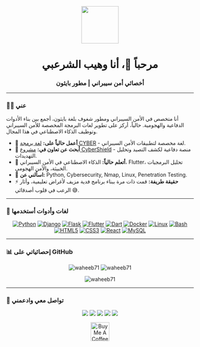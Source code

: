 <div align="center">
  <img src="https://media.giphy.com/media/du3J3BYNQxbjG/giphy.gif" width="100" />
</div>

<h1 align="center">مرحباً 👋، أنا وهيب الشرعبي</h1>
<h3 align="center">أخصائي أمن سيبراني | مطور بايثون</h3>



---

### 👨‍💻 عني

<p align="left">
  أنا متخصص في الأمن السيبراني ومطور شغوف بلغة بايثون، أجمع بين بناء الأدوات الدفاعية والهجومية. حالياً، أركز على تطوير لغات البرمجة المخصصة للأمن السيبراني وتوظيف الذكاء الاصطناعي في هذا المجال.
</p>

- 🔭 **أعمل حالياً على:** [لغة برمجة CYBER](https://github.com/cyberlangdev/cyber) - لغة مخصصة لتطبيقات الأمن السيبراني.
- 👯 **أبحث عن تعاون في:** [مشروع CyberShield](https://github.com/cyberlangdev) - منصة دفاعية لكشف التصيد وتحليل التهديدات.
- 🌱 **أتعلم حالياً:** الذكاء الاصطناعي في الأمن السيبراني، Flutter، تحليل البرمجيات الخبيثة، والأمن الهجومي.
- 💬 **اسألني عن:** Python, Cybersecurity, Nmap, Linux, Penetration Testing.
- ⚡ **حقيقة طريفة:** قمت ذات مرة ببناء برنامج فدية مزيف لأغراض تعليمية، وأثار الرعب في قلوب أصدقائي 😅.

---

### 🚀 لغات وأدوات أستخدمها

<p align="center">
  <a href="https://www.python.org" target="_blank" rel="noreferrer"><img src="https://img.shields.io/badge/Python-3776AB?style=for-the-badge&logo=python&logoColor=white" alt="Python"/></a>
  <a href="https://www.djangoproject.com/" target="_blank" rel="noreferrer"><img src="https://img.shields.io/badge/Django-092E20?style=for-the-badge&logo=django&logoColor=white" alt="Django"/></a>
  <a href="https://flask.palletsprojects.com/" target="_blank" rel="noreferrer"><img src="https://img.shields.io/badge/Flask-000000?style=for-the-badge&logo=flask&logoColor=white" alt="Flask"/></a>
  <a href="https://flutter.dev" target="_blank" rel="noreferrer"><img src="https://img.shields.io/badge/Flutter-02569B?style=for-the-badge&logo=flutter&logoColor=white" alt="Flutter"/></a>
  <a href="https://dart.dev" target="_blank" rel="noreferrer"><img src="https://img.shields.io/badge/Dart-0175C2?style=for-the-badge&logo=dart&logoColor=white" alt="Dart"/></a>
  <a href="https://www.docker.com/" target="_blank" rel="noreferrer"><img src="https://img.shields.io/badge/Docker-2496ED?style=for-the-badge&logo=docker&logoColor=white" alt="Docker"/></a>
  <a href="https://www.linux.org/" target="_blank" rel="noreferrer"><img src="https://img.shields.io/badge/Linux-FCC624?style=for-the-badge&logo=linux&logoColor=black" alt="Linux"/></a>
  <a href="https://www.gnu.org/software/bash/" target="_blank" rel="noreferrer"><img src="https://img.shields.io/badge/Bash-4EAA25?style=for-the-badge&logo=gnubash&logoColor=white" alt="Bash"/></a>
  <a href="https://www.w3.org/html/" target="_blank" rel="noreferrer"><img src="https://img.shields.io/badge/HTML5-E34F26?style=for-the-badge&logo=html5&logoColor=white" alt="HTML5"/></a>
  <a href="https://www.w3schools.com/css/" target="_blank" rel="noreferrer"><img src="https://img.shields.io/badge/CSS3-1572B6?style=for-the-badge&logo=css3&logoColor=white" alt="CSS3"/></a>
  <a href="https://reactjs.org/" target="_blank" rel="noreferrer"><img src="https://img.shields.io/badge/React-61DAFB?style=for-the-badge&logo=react&logoColor=black" alt="React"/></a>
  <a href="https://www.mysql.com/" target="_blank" rel="noreferrer"><img src="https://img.shields.io/badge/MySQL-4479A1?style=for-the-badge&logo=mysql&logoColor=white" alt="MySQL"/></a>
</p>

---

### 📊 إحصائياتي على GitHub

<p align="center">
  <img align="center" src="https://github-readme-stats.vercel.app/api?username=waheeb71&show_icons=true&locale=en&theme=tokyonight&hide_border=true" alt="waheeb71" />
  <img align="center" src="https://github-readme-stats.vercel.app/api/top-langs?username=waheeb71&show_icons=true&locale=en&layout=compact&theme=tokyonight&hide_border=true" alt="waheeb71" />
</p>
<p align="center">
  <img align="center" src="https://github-readme-streak-stats.herokuapp.com/?user=waheeb71&theme=tokyonight&hide_border=true" alt="waheeb71" />
</p>

---

### 🤝 تواصل معي وادعمني

<p align="center">
  <a href="mailto:rhybmhywb9@gmail.com"><img src="https://img.shields.io/badge/Gmail-D14836?style=for-the-badge&logo=gmail&logoColor=white" /></a>
  <a href="https://t.me/WAT4F"><img src="https://img.shields.io/badge/Telegram-2CA5E0?style=for-the-badge&logo=telegram&logoColor=white" /></a>
  <a href="https://twitter.com/sybersc" target="blank"><img src="https://img.shields.io/badge/Twitter-1DA1F2?style=for-the-badge&logo=twitter&logoColor=white" /></a>
  <a href="https://linkedin.com/in/waheeb71" target="blank"><img src="https://img.shields.io/badge/LinkedIn-0A66C2?style=for-the-badge&logo=linkedin&logoColor=white" /></a>
  <a href="https://www.youtube.com/c/cyber_code1" target="blank"><img src="https://img.shields.io/badge/YouTube-FF0000?style=for-the-badge&logo=youtube&logoColor=white" /></a>
</p>

<p align="center">
  <a href="https://www.buymeacoffee.com/waheeb71" target="_blank">
    <img src="https://cdn.buymeacoffee.com/buttons/v2/default-yellow.png" alt="Buy Me A Coffee" height="50" />
  </a>
</p>
